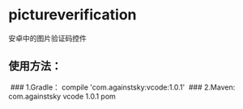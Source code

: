 # pictureverification
安卓中的图片验证码控件

## 使用方法：
  ### 1.Gradle：
          compile 'com.againstsky:vcode:1.0.1'
  ### 2.Maven:
          <dependency>
           <groupId>com.againstsky</groupId>
           <artifactId>vcode</artifactId>
           <version>1.0.1</version>
           <type>pom</type>
          </dependency>

